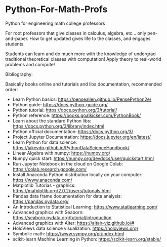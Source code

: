 # Python-For-Math-Profs
Python for engineering math college professors

For root professors that give classes in calculus, algebra, etc... only pen-and-paper. How to get updated gives life to the classes, and engages students.

Students can learn and do much more with the knowledge of undergrad traditional theoretical classes with computation! Apply theory to real-world problems and compute!

Bibliography:

Basically books online and tutorials and libs documentation, recommended order:

- Learn Python basics: https://penseallen.github.io/PensePython2e/
- Python guide: https://docs.python-guide.org/
- Python tutorial: https://docs.python.org/3/tutorial/
- Python reference: https://books.goalkicker.com/PythonBook/
- Learn about the standard Python libs: https://docs.python.org/3/library/index.html
- Python official documentation: https://docs.python.org/3/
- Project Jupyter Documentation: https://docs.jupyter.org/en/latest/
- Learn Python for data science: https://jakevdp.github.io/PythonDataScienceHandbook/
- Linear Algebra with numpy: https://numpy.org/
- Numpy quick start: https://numpy.org/devdocs/user/quickstart.html
- Run Jupyter Notebook in the cloud on Google Colab: https://colab.research.google.com/
- Install Anaconda Python distribution locally on your computer: https://www.anaconda.com/
- Matplotlib Tutorias - graphics: https://matplotlib.org/2.0.2/users/tutorials.html
- Pandas data frame documentation for data analysis: https://pandas.pydata.org/
- An Introduction to Statistical Learning: https://www.statlearning.com/
- Advanced graphics with Seaborn: https://seaborn.pydata.org/tutorial/introduction
- Advanced graphics with Alter: https://altair-viz.github.io/#
- HoloViews data science visualization: https://holoviews.org/
- Symbolic math: https://www.sympy.org/pt/index.html
- scikit-learn Machine Learning in Python: https://scikit-learn.org/stable/
